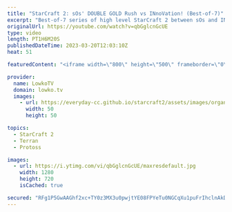 ```yaml
---
title: "StarCraft 2: sOs' DOUBLE GOLD Rush vs INnoVation! (Best-of-7)"
excerpt: "Best-of-7 series of high level StarCraft 2 between sOs and INnoVation. This series has a variety of macro and cheese, and is the first return of sOs after he recently completed his military service in South Korea.  Support my work: https://patreon.com/lowkotv Lowko Merch: https://lowko.shop  My YouTube"
originalUrl: https://youtube.com/watch?v=qbGglcnGcUE
type: video
length: PT1H6M20S
publishedDateTime: 2023-03-20T12:03:10Z
heat: 51

featuredContent: "<iframe width=\"800\" height=\"500\" frameborder=\"0\" src=\"https://www.youtube.com/embed/qbGglcnGcUE\" allow=\"accelerometer; autoplay; encrypted-media; gyroscope; picture-in-picture\" allowfullscreen></iframe>"

provider:
  name: LowkoTV
  domain: lowko.tv
  images:
    - url: https://everyday-cc.github.io/starcraft2/assets/images/organizations/lowko.tv-50x50.jpg
      width: 50
      height: 50

topics:
  - StarCraft 2
  - Terran
  - Protoss

images:
  - url: https://i.ytimg.com/vi/qbGglcnGcUE/maxresdefault.jpg
    width: 1280
    height: 720
    isCached: true

secured: "RFg1P5GwAAGhf2xc+TY0z3MX3u0pwjtYE08FPYeTu0NGCqXu1puFrIhclnAkDqrVUIdS5YKlK6mCVt+fcTlnTVgsdlI9vd16wdd1kz2tVsxvz5lqDNcVGphMfXAnuIF2atZiqO31wlH0fjO2T9im7/OJL5LUdZioL7hPZOt159zWwdst+DGpA1POnofvMoI2SkMI/gzQO6UDuQq0EI0kGvsmtsjqLmcn+W32Sq8yYsKoCWRfN5NAPlOGoZ20OGzx497xLnPKsS7WmkvpFhW6kQygaOw9XCPldT56wIlGo1mpASTTucKNbqIn8O1lxrOT7vG9gF+BrikF9+uNxSd/keoze4J5IXGaJ8wtnmxNZM28UoluiqhVwP/fe90NOqyB8duZLNfSy2q6Nt4ivnyvdRoNS2CdByI4TqxV1gpygPNA+NWWLkbe/IhmQ39GQF8n;LeEn2RPV3q+J018TK9/tig=="
---
```


